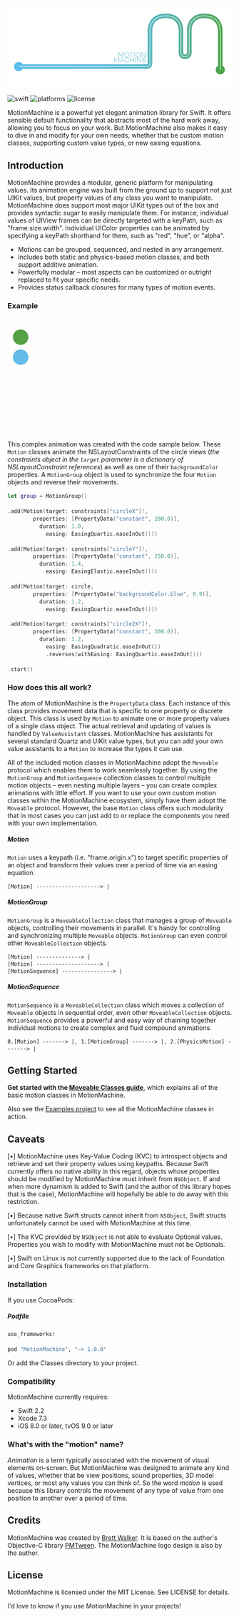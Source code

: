 ![MotionMachine logo](Guides/mmlogo.png)

![swift](https://img.shields.io/badge/Swift-2.2-005AA5.svg)
![platforms](https://img.shields.io/badge/platforms-iOS%20%7C%20tvOS-005AA5.svg)
![license](https://img.shields.io/badge/license-MIT-005AA5.svg)

MotionMachine is a powerful yet elegant animation library for Swift. It offers sensible default functionality that abstracts most of the hard work away, allowing you to focus on your work. But MotionMachine also makes it easy to dive in and modify for your own needs, whether that be custom motion classes, supporting custom value types, or new easing equations.


## Introduction

MotionMachine provides a modular, generic platform for manipulating values. Its animation engine was built from the ground up to support not just UIKit values, but property values of any class you want to manipulate. MotionMachine does support most major UIKit types out of the box and provides syntactic sugar to easily manipulate them. For instance, individual values of UIView frames can be directly targeted with a keyPath, such as "frame.size.width". Individual UIColor properties can be animated by specifying a keyPath shorthand for them, such as "red", "hue", or "alpha".

* Motions can be grouped, sequenced, and nested in any arrangement.
* Includes both static and physics-based motion classes, and both support additive animation.
* Powerfully modular – most aspects can be customized or outright replaced to fit your specific needs.
* Provides status callback closures for many types of motion events.

### Example
![MotionGroup animation](Guides/group.gif)

This complex animation was created with the code sample below. These `Motion` classes animate the NSLayoutConstraints of the circle views (_the constraints object in the `target` parameter is a dictionary of NSLayoutConstraint references_) as well as one of their `backgroundColor` properties. A `MotionGroup` object is used to synchronize the four `Motion` objects and reverse their movements.
```swift
let group = MotionGroup()

.add(Motion(target: constraints["circleX"]!,
        properties: [PropertyData("constant", 200.0)],
          duration: 1.0,
            easing: EasingQuartic.easeInOut()))

.add(Motion(target: constraints["circleY"]!,
        properties: [PropertyData("constant", 250.0)],
          duration: 1.4,
            easing: EasingElastic.easeInOut()))

.add(Motion(target: circle,
        properties: [PropertyData("backgroundColor.blue", 0.9)],
          duration: 1.2,
            easing: EasingQuartic.easeInOut()))

.add(Motion(target: constraints["circle2X"]!,
        properties: [PropertyData("constant", 300.0)],
          duration: 1.2,
            easing: EasingQuadratic.easeInOut())
            .reverses(withEasing: EasingQuartic.easeInOut()))

.start()
```

### How does this all work?

The atom of MotionMachine is the `PropertyData` class. Each instance of this class provides movement data that is specific to one property or discrete object. This class is used by `Motion` to animate one or more property values of a single class object. The actual retrieval and updating of values is handled by `ValueAssistant` classes. MotionMachine has assistants for several standard Quartz and UIKit value types, but you can add your own value assistants to a `Motion` to increase the types it can use.

All of the included motion classes in MotionMachine adopt the `Moveable` protocol which enables them to work seamlessly together. By using the `MotionGroup` and `MotionSequence` collection classes to control multiple motion objects – even nesting multiple layers – you can create complex animations with little effort. If you want to use your own custom motion classes within the MotionMachine ecosystem, simply have them adopt the `Moveable` protocol. However, the base `Motion` class offers such modularity that in most cases you can just add to or replace the components you need with your own implementation.

##### Motion

`Motion` uses a keypath (i.e. "frame.origin.x") to target specific properties of an object and transform their values over a period of time via an easing equation.

```
[Motion] --------------------> |
```

##### MotionGroup

`MotionGroup` is a `MoveableCollection` class that manages a group of `Moveable` objects, controlling their movements in parallel. It's handy for controlling and synchronizing multiple `Moveable` objects. `MotionGroup` can even control other `MoveableCollection` objects.

```
[Motion] --------------> |
[Motion] --------------------> |
[MotionSequence] ----------------> |
```

##### MotionSequence

`MotionSequence` is a `MoveableCollection` class which moves a collection of `Moveable` objects in sequential order, even other `MoveableCollection` objects. `MotionSequence` provides a powerful and easy way of chaining together individual motions to create complex and fluid compound animations.

```
0.[Motion] -------> |, 1.[MotionGroup] -------> |, 2.[PhysicsMotion] -------> |
```



## Getting Started

**Get started with the [Moveable Classes guide](Guides/MoveableClasses.md)**, which explains all of the basic motion classes in MotionMachine.

Also see the [Examples project](Examples) to see all the MotionMachine classes in action.

## Caveats

[•] MotionMachine uses Key-Value Coding (KVC) to introspect objects and retrieve and set their property values using keypaths. Because Swift currently offers no native ability in this regard, objects whose properties should be modified by MotionMachine must inherit from `NSObject`. If and when more dynamism is added to Swift (and the author of this library hopes that is the case), MotionMachine will hopefully be able to do away with this restriction.

[•] Because native Swift structs cannot inherit from `NSObject`, Swift structs unfortunately cannot be used with MotionMachine at this time.

[•] The KVC provided by `NSObject` is not able to evaluate Optional values. Properties you wish to modify with MotionMachine must not be Optionals.

[•] Swift on Linux is not currently supported due to the lack of Foundation and Core Graphics frameworks on that platform.


### Installation

If you use CocoaPods:

##### Podfile
```ruby
use_frameworks!

pod "MotionMachine", "~> 1.0.0"
```

Or add the Classes directory to your project.

### Compatibility

MotionMachine currently requires:
* Swift 2.2
* Xcode 7.3
* iOS 8.0 or later, tvOS 9.0 or later

### What's with the "motion" name?

*Animation* is a term typically associated with the movement of visual elements on-screen. But MotionMachine was designed to animate any kind of values, whether that be view positions, sound properties, 3D model vertices, or most any values you can think of. So the word *motion* is used because this library controls the movement of any type of value from one position to another over a period of time.


## Credits

MotionMachine was created by [Brett Walker](https://twitter.com/petsound). It is based on the author's Objective-C library [PMTween](https://github.com/poetmountain/PMTween). The MotionMachine logo design is also by the author.


## License

MotionMachine is licensed under the MIT License. See LICENSE for details.

I'd love to know if you use MotionMachine in your projects!
